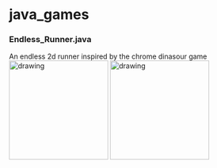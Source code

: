 # java_games



### Endless_Runner.java
An endless 2d runner inspired by the chrome dinasour game  
<img src="https://user-images.githubusercontent.com/85774651/215295221-f2eda8b9-0a70-4426-8078-b93c8551bd55.png" alt="drawing" width="200"/>
<img src="(https://user-images.githubusercontent.com/85774651/215295263-0859855c-3b9e-4fe4-a47a-4a8ad742d507.png" alt="drawing" width="200"/>
